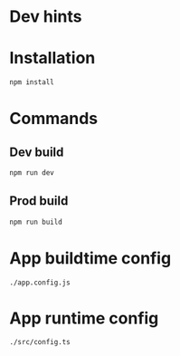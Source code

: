 Dev hints
==========

# Installation

```sh
npm install
```

# Commands

## Dev build

```sh
npm run dev
```

## Prod build

```sh
npm run build
```

# App buildtime config

`./app.config.js`

# App runtime config

`./src/config.ts`
